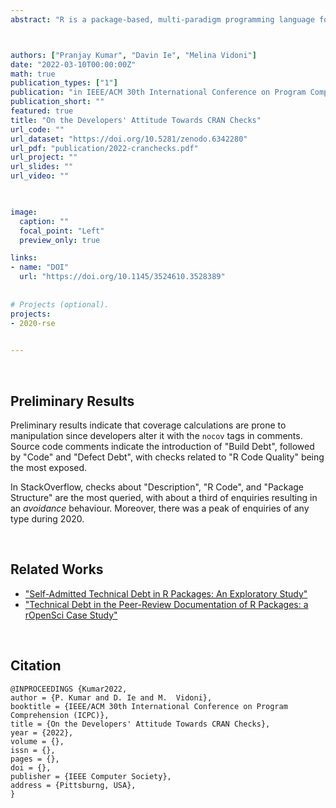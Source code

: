 ```yaml
---
abstract: "R is a package-based, multi-paradigm programming language for scientific software. It provides an easy way to install third-party code, datasets, tests, documentation and examples through CRAN (Comprehensive R Archive Network). Prior works indicated developers tend to code workarounds to bypass CRAN's automated checks (performed when submitting a package) instead of fixing the code--doing so reduces packages' quality. It may become a threat to those analyses written in R that rely on miss-checked code. This preliminary study card-sorted source code comments and analysed StackOverflow (SO) conversations discussing CRAN checks to understand developers' attitudes. We determined that about a quarter of SO posts aim to bypass a check with a workaround; the most affected are code-related problems, package dependencies, installation and feasibility. We analyse these checks and outline future steps to improve similar automated analyses."



authors: ["Pranjay Kumar", "Davin Ie", "Melina Vidoni"]
date: "2022-03-10T00:00:00Z"
math: true
publication_types: ["1"]
publication: "in IEEE/ACM 30th International Conference on Program Comprehension (ICPC), 2022"
publication_short: ""
featured: true
title: "On the Developers' Attitude Towards CRAN Checks"
url_code: ""
url_dataset: "https://doi.org/10.5281/zenodo.6342280"
url_pdf: "publication/2022-cranchecks.pdf"
url_project: ""
url_slides: ""
url_video: ""

 

image:
  caption: ""
  focal_point: "Left"
  preview_only: true

links:
- name: "DOI"
  url: "https://doi.org/10.1145/3524610.3528389"
  
  
# Projects (optional).
projects: 
- 2020-rse
  

---
```


<br />


## Preliminary Results

Preliminary results indicate that coverage calculations are prone to manipulation since developers alter it with the `nocov` tags in comments. Source code comments indicate the introduction of "Build Debt", followed by "Code" and "Defect Debt", with checks related to "R Code Quality" being the most exposed. 

In StackOverflow, checks about "Description", "R Code", and "Package Structure" are the most queried, with about a third of enquiries resulting in an _avoidance_ behaviour. Moreover, there was a peak of enquiries of any type during 2020.



<br />



## Related Works

- ["Self-Admitted Technical Debt in R Packages: An Exploratory Study"](/publication/2021-rsatd)
- ["Technical Debt in the Peer-Review Documentation of R Packages: a rOpenSci Case Study"](/publication/2021-ropensci)


<br />



## Citation
```
@INPROCEEDINGS {Kumar2022,
author = {P. Kumar and D. Ie and M.  Vidoni},
booktitle = {IEEE/ACM 30th International Conference on Program Comprehension (ICPC)},
title = {On the Developers' Attitude Towards CRAN Checks},
year = {2022},
volume = {},
issn = {},
pages = {},
doi = {},
publisher = {IEEE Computer Society},
address = {Pittsburng, USA},
}
```
